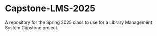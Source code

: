 # Capstone-LMS-2025
A repository for the Spring 2025 class to use for a Library Management System Capstone project.
